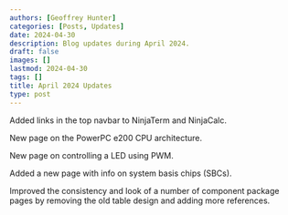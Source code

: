 ```yaml
---
authors: [Geoffrey Hunter]
categories: [Posts, Updates]
date: 2024-04-30
description: Blog updates during April 2024.
draft: false
images: []
lastmod: 2024-04-30
tags: []
title: April 2024 Updates
type: post
---
```


Added links in the top navbar to NinjaTerm and NinjaCalc.

New page on the PowerPC e200 CPU architecture.

New page on controlling a LED using PWM.

Added a new page with info on system basis chips (SBCs).

Improved the consistency and look of a number of component package pages by removing the old table design and adding more references.
